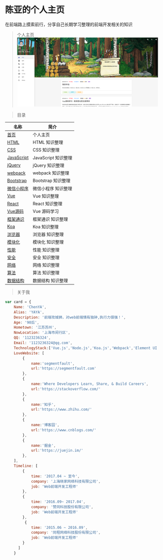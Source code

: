 陈亚的个人主页
=================

在前端路上摸索前行，分享自己长期学习整理的前端开发相关的知识


> 个人主页
![image](https://raw.githubusercontent.com/chenya1123236324/picture-management/master/2019/%E5%89%8D%E7%AB%AF%E9%9D%A2%E8%AF%95%E9%A2%98%E6%95%B4%E7%90%86/%E5%9B%BE%E7%89%87/site.png)

> 目录

|名称 | 简介 |
| ----- | ------ |
|[首页](http://www.chenya.site)| 个人主页|
|[HTML](http://www.chenya.site/tags/HTML)| HTML 知识整理|
|[CSS](http://www.chenya.site/tags/CSS)| CSS 知识整理|
|[JavaScript](http://www.chenya.site/tags/JavaScript)| JavaScript 知识整理|
|[jQuery](http://www.chenya.site/tags/jQuery)| jQuery 知识整理|
|[webpack](http://www.chenya.site/tags/webpack)| webpack 知识整理|
|[Bootstrap](http://www.chenya.site/tags/Bootstrap)| Bootstrap 知识整理|
|[微信小程序](http://www.chenya.site/tags/%E5%BE%AE%E4%BF%A1%E5%B0%8F%E7%A8%8B%E5%BA%8F)| 微信小程序 知识整理|
|[Vue](http://www.chenya.site/tags/Vue)| Vue 知识整理|
|[React](http://www.chenya.site/tags/React)| React 知识整理|
|[Vue源码](http://www.chenya.site/tags/Vue%E6%BA%90%E7%A0%81%E5%AD%A6%E4%B9%A0)| Vue 源码学习|
|[框架通识](http://www.chenya.site/tags/%E6%A1%86%E6%9E%B6%E9%80%9A%E8%AF%86)| 框架通识 知识整理|
|[Koa](http://www.chenya.site/tags/koa%E5%AD%A6%E4%B9%A0)| Koa 知识整理|
|[浏览器](http://www.chenya.site/tags/%E6%B5%8F%E8%A7%88%E5%99%A8)| 浏览器 知识整理|
|[模块化](http://www.chenya.site/tags/%E6%A8%A1%E5%9D%97%E5%8C%96)| 模块化 知识整理|
|[性能](http://www.chenya.site/tags/%E6%80%A7%E8%83%BD)| 性能 知识整理|
|[安全](http://www.chenya.site/tags/%E5%AE%89%E5%85%A8)| 安全 知识整理|
|[网络](http://www.chenya.site/tags/%E7%BD%91%E7%BB%9C)| 网络 知识整理|
|[算法](http://www.chenya.site/tags/%E7%AE%97%E6%B3%95)| 算法 知识整理|
|[数据结构](http://www.chenya.site/tags/%E6%95%B0%E6%8D%AE%E7%BB%93%E6%9E%84/)| 数据结构 知识整理|


> 关于我

```javascript
var card = {
    Name: 'ChenYA',
    Alias: 'YAYA',
    Description: '前端攻城狮，对web前端情有独钟,执行力很强！',
    Age: '90后',
    Hometown: '江苏苏州',
    NowLocation: '上海市闵行区',
    QQ: '1123236324',
    Email: '1123236324@qq.com',
    TechnologyStack:['Vue.js','Node.js','Koa.js','Webpack','Element UI ','ES6','HTML5','CSS3','JavaScript ','Git','微信小程序'，'...']
    LoveWebsite: [
        {
            name:'segmentfault',
            url:'https://segmentfault.com'
        },
        {
            name:'Where Developers Learn, Share, & Build Careers',
            url:'https://stackoverflow.com/'
        },
        {
            name:'知乎',
            url:'https://www.zhihu.com/'
        },
        {
            name:'博客园',
            url:'https://www.cnblogs.com/'
        },
        {
            name:'掘金',
            url:'https://juejin.im/'
        },
    ],
    Timeline: [
        {
            time: '2017.04 ~ 至今',
            company: '上海晓家网络科技有限公司',
            job: 'Web前端开发工程师'
        },
        {
            time: '2016.09~ 2017.04',
            company: '赞同科技股份有限公司',
            job: 'Web前端开发工程师'
        },
         {
            time: '2015.06 ~ 2016.09',
            company: '同程网络科技股份有限公司',
            job: 'Web前端开发工程师'
        }
      ]
    }
```



